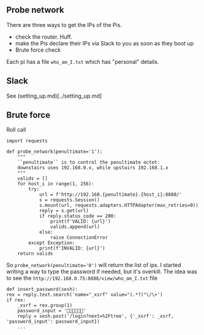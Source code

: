## Probe network

There are three ways to get the IPs of the Pis.

* check the router. Huff.
* make the Pis declare their IPs via Slack to you as soon as they boot up
* Brute force check

Each pi has a file `who_am_I.txt` which has "personal" details.

## Slack

See (setting_up.md)[../setting_up.md]

## Brute force

Roll call

    import requests
    
    def probe_network(penultimate='1'):
        """
        ``penultimate`` is to control the penultimate octet: 
        downstairs uses 192.168.0.x, while upstairs 192.168.1.x
        """
        valids = []
        for host_i in range(1, 256):
            try:
                url = f'http://192.168.{penultimate}.{host_i}:8888/'
                s = requests.Session()
                s.mount(url, requests.adapters.HTTPAdapter(max_retries=0))
                reply = s.get(url)
                if reply.status_code == 200:
                    print(f'VALID: {url}')
                    valids.append(url)
                else:
                    raise ConnectionError
            except Exception:
                print(f'INVALID: {url}')
        return valids
        
So `probe_network(penultimate='0')` will return the list of ips.
I started writing a way to type the password if needed, but it's overkill.
The idea was to see the `http://192.168.0.75:8888/view/who_am_I.txt` file

    def insert_password(sesh):
    rex = reply.text.search('name="_xsrf" value="(.*?)"\/\>')
    if rex:
        _xsrf = rex.group(1)
        password_input = '👾👾👾👾👾👾'
        reply = sesh.post('/login?next=%2Ftree', {'_xsrf': _xsrf, 'password_input': password_input})
        ...